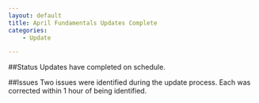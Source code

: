 ```yaml
---
layout: default
title: April Fundamentals Updates Complete
categories:
    - Update

---
```


##Status
Updates have completed on schedule.

##Issues
Two issues were identified during the update process. Each was corrected within 1 hour of being identified.